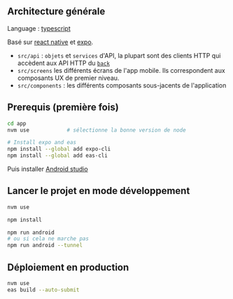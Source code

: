 ## Architecture générale

Language : [typescript](https://typescript.org)

Basé sur [react native](https://fr.reactjs.org/) et [expo](https://expo.io/).

- `src/api` : `objets` et `services` d'API, la plupart sont des clients HTTP qui accèdent aux API HTTP du [`back`](../back/README.md)
- `src/screens` les différents écrans de l'app mobile. Ils correspondent aux composants UX de premier niveau.
- `src/components` : les différents composants sous-jacents de l'application

## Prerequis (première fois)

```bash
cd app
nvm use            # sélectionne la bonne version de node

# Install expo and eas
npm install --global add expo-cli
npm install --global add eas-cli
```

Puis installer [Android studio](https://docs.expo.dev/workflow/android-studio-emulator/)

## Lancer le projet en mode développement

```bash
nvm use

npm install

npm run android
# ou si cela ne marche pas
npm run android --tunnel
```

## Déploiement en production

```bash
nvm use
eas build --auto-submit
```